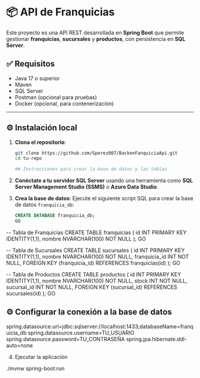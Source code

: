 # 📦 API de Franquicias

Este proyecto es una API REST desarrollada en **Spring Boot** que permite gestionar **franquicias**, **sucursales** y **productos**, con persistencia en **SQL Server**.

## ✅ Requisitos

- Java 17 o superior
- Maven
- SQL Server
- Postman (opcional para pruebas)
- Docker (opcional, para contenerización)

---

## ⚙️ Instalación local

1. **Clona el repositorio**:
   ```bash
   git clone https://github.com/Gperez007/BackenFanquiciaApi.git
   cd tu-repo

   ## Instrucciones para crear la base de datos y las tablas

1. **Conéctate a tu servidor SQL Server** usando una herramienta como **SQL Server Management Studio (SSMS)** o **Azure Data Studio**.

2. **Crea la base de datos**:
   Ejecute el siguiente script SQL para crear la base de datos `franquicia_db`:

   ```sql
   CREATE DATABASE franquicia_db;
   GO

-- Tabla de Franquicias
CREATE TABLE franquicias (
    id INT PRIMARY KEY IDENTITY(1,1),
    nombre NVARCHAR(100) NOT NULL
);
GO

-- Tabla de Sucursales
CREATE TABLE sucursales (
    id INT PRIMARY KEY IDENTITY(1,1),
    nombre NVARCHAR(100) NOT NULL,
    franquicia_id INT NOT NULL,
    FOREIGN KEY (franquicia_id) REFERENCES franquicias(id)
);
GO

-- Tabla de Productos
CREATE TABLE productos (
    id INT PRIMARY KEY IDENTITY(1,1),
    nombre NVARCHAR(100) NOT NULL,
    stock INT NOT NULL,
    sucursal_id INT NOT NULL,
    FOREIGN KEY (sucursal_id) REFERENCES sucursales(id)
);
GO

## ⚙️ Configurar la conexión a la base de datos

spring.datasource.url=jdbc:sqlserver://localhost:1433;databaseName=franquicia_db
spring.datasource.username=TU_USUARIO
spring.datasource.password=TU_CONTRASEÑA
spring.jpa.hibernate.ddl-auto=none

4. Ejecutar la aplicación

./mvnw spring-boot:run